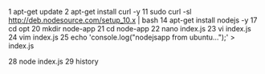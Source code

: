  1  apt-get update
 2  apt-get install curl -y
 11  sudo curl -sl http://deb.nodesource.com/setup_10.x | bash
   14  apt-get install nodejs -y
   17  cd opt
   20  mkdir node-app
   21  cd node-app
   22  nano index.js
   23  vi index.js
   24  vim index.js
   25  echo 'console.log("nodejsapp from ubuntu...");' > index.js
   
   28  node index.js
   29  history
